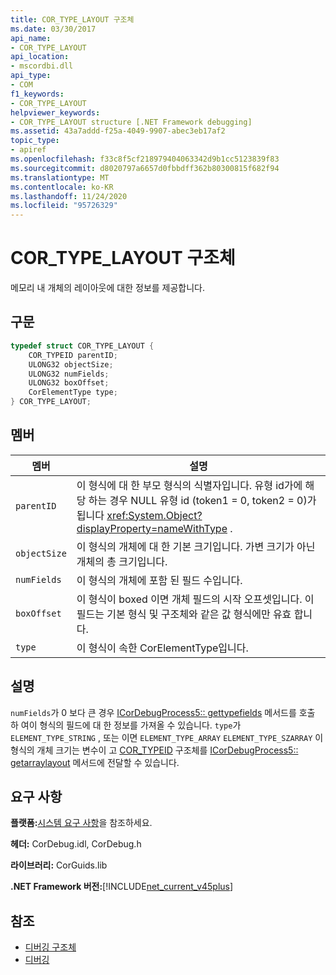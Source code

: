 ```yaml
---
title: COR_TYPE_LAYOUT 구조체
ms.date: 03/30/2017
api_name:
- COR_TYPE_LAYOUT
api_location:
- mscordbi.dll
api_type:
- COM
f1_keywords:
- COR_TYPE_LAYOUT
helpviewer_keywords:
- COR_TYPE_LAYOUT structure [.NET Framework debugging]
ms.assetid: 43a7addd-f25a-4049-9907-abec3eb17af2
topic_type:
- apiref
ms.openlocfilehash: f33c8f5cf218979404063342d9b1cc5123839f83
ms.sourcegitcommit: d8020797a6657d0fbbdff362b80300815f682f94
ms.translationtype: MT
ms.contentlocale: ko-KR
ms.lasthandoff: 11/24/2020
ms.locfileid: "95726329"
---
```

# <a name="cor_type_layout-structure"></a>COR_TYPE_LAYOUT 구조체

메모리 내 개체의 레이아웃에 대한 정보를 제공합니다.  
  
## <a name="syntax"></a>구문  
  
```cpp  
typedef struct COR_TYPE_LAYOUT {  
    COR_TYPEID parentID;  
    ULONG32 objectSize;  
    ULONG32 numFields;  
    ULONG32 boxOffset;  
    CorElementType type;  
} COR_TYPE_LAYOUT;  
```  
  
## <a name="members"></a>멤버  
  
|멤버|설명|  
|------------|-----------------|  
|`parentID`|이 형식에 대 한 부모 형식의 식별자입니다. 유형 id가에 해당 하는 경우 NULL 유형 id (token1 = 0, token2 = 0)가 됩니다 <xref:System.Object?displayProperty=nameWithType> .|  
|`objectSize`|이 형식의 개체에 대 한 기본 크기입니다. 가변 크기가 아닌 개체의 총 크기입니다.|  
|`numFields`|이 형식의 개체에 포함 된 필드 수입니다.|  
|`boxOffset`|이 형식이 boxed 이면 개체 필드의 시작 오프셋입니다. 이 필드는 기본 형식 및 구조체와 같은 값 형식에만 유효 합니다.|  
|`type`|이 형식이 속한 CorElementType입니다.|  
  
## <a name="remarks"></a>설명  

 `numFields`가 0 보다 큰 경우 [ICorDebugProcess5:: gettypefields](icordebugprocess5-gettypefields-method.md) 메서드를 호출 하 여이 형식의 필드에 대 한 정보를 가져올 수 있습니다. `type`가 `ELEMENT_TYPE_STRING` , 또는 이면 `ELEMENT_TYPE_ARRAY` `ELEMENT_TYPE_SZARRAY` 이 형식의 개체 크기는 변수이 고 [COR_TYPEID](cor-typeid-structure.md) 구조체를 [ICorDebugProcess5:: getarraylayout](icordebugprocess5-getarraylayout-method.md) 메서드에 전달할 수 있습니다.  
  
## <a name="requirements"></a>요구 사항  

 **플랫폼:**[시스템 요구 사항](../../get-started/system-requirements.md)을 참조하세요.  
  
 **헤더:** CorDebug.idl, CorDebug.h  
  
 **라이브러리:** CorGuids.lib  
  
 **.NET Framework 버전:**[!INCLUDE[net_current_v45plus](../../../../includes/net-current-v45plus-md.md)]  
  
## <a name="see-also"></a>참조

- [디버깅 구조체](debugging-structures.md)
- [디버깅](index.md)
